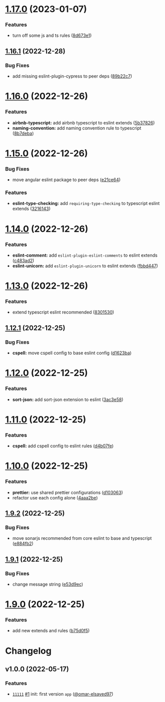 # [1.17.0](https://github.com/js-omar/eslint-config/compare/v1.16.1...v1.17.0) (2023-01-07)

### Features

- turn off some js and ts rules ([8d673e1](https://github.com/js-omar/eslint-config/commit/8d673e14874e1852bf8e92a819c51da5bb29d44d))

## [1.16.1](https://github.com/js-omar/eslint-config/compare/v1.16.0...v1.16.1) (2022-12-28)

### Bug Fixes

- add missing eslint-plugin-cypress to peer deps ([89b22c7](https://github.com/js-omar/eslint-config/commit/89b22c7765ab9c50482a417322b49c0ce2d9bfcf))

# [1.16.0](https://github.com/js-omar/eslint-config/compare/v1.15.0...v1.16.0) (2022-12-26)

### Features

- **airbnb-typescript:** add airbnb typescript to eslint extends ([5b37826](https://github.com/js-omar/eslint-config/commit/5b37826605f778afe09f201871d4b74633ab9cc5))
- **naming-convention:** add naming convention rule to typescript ([8b7deba](https://github.com/js-omar/eslint-config/commit/8b7deba75bbedd1ea16dfcc2c8c3a3f43777db9c))

# [1.15.0](https://github.com/js-omar/eslint-config/compare/v1.14.0...v1.15.0) (2022-12-26)

### Bug Fixes

- move angular eslint package to peer deps ([e21ce64](https://github.com/js-omar/eslint-config/commit/e21ce64fdf4d0ffb13ad992e56e340934cc1e012))

### Features

- **eslint-type-checking:** add `requiring-type-checking` to typescript eslint extends ([3216143](https://github.com/js-omar/eslint-config/commit/32161438b5585e009929a7abe608d2bca1f84cfc))

# [1.14.0](https://github.com/js-omar/eslint-config/compare/v1.13.0...v1.14.0) (2022-12-26)

### Features

- **eslint-comment:** add `eslint-plugin-eslint-comments` to eslint extends ([c483ad2](https://github.com/js-omar/eslint-config/commit/c483ad2c13e11e1805e9d824aa48cfed8c045190))
- **eslint-unicorn:** add `eslint-plugin-unicorn` to eslint extends ([fbbd447](https://github.com/js-omar/eslint-config/commit/fbbd447139edc68fc5a5ba015496dccdb8acc775))

# [1.13.0](https://github.com/js-omar/eslint-config/compare/v1.12.1...v1.13.0) (2022-12-26)

### Features

- extend typescript eslint recommended ([8301530](https://github.com/js-omar/eslint-config/commit/8301530790f9054a79f4d551861dd54c968890a7))

## [1.12.1](https://github.com/js-omar/eslint-config/compare/v1.12.0...v1.12.1) (2022-12-25)

### Bug Fixes

- **cspell:** move cspell config to base eslint config ([d1623ba](https://github.com/js-omar/eslint-config/commit/d1623ba058a4c31abda733ded752d182db858de6))

# [1.12.0](https://github.com/js-omar/eslint-config/compare/v1.11.0...v1.12.0) (2022-12-25)

### Features

- **sort-json:** add sort-json extension to eslint ([3ac3e58](https://github.com/js-omar/eslint-config/commit/3ac3e5802b1278813a09773a340cbd951b4e9dab))

# [1.11.0](https://github.com/js-omar/eslint-config/compare/v1.10.0...v1.11.0) (2022-12-25)

### Features

- **cspell:** add cspell config to eslint rules ([d4b07fe](https://github.com/js-omar/eslint-config/commit/d4b07fe2e0aad8a79355110c263cf2dd40a5a131))

# [1.10.0](https://github.com/js-omar/eslint-config/compare/v1.9.2...v1.10.0) (2022-12-25)

### Features

- **prettier:** use shared prettier configurations ([d103063](https://github.com/js-omar/eslint-config/commit/d1030633a4848f90586d6945df2e10c3df81dbc0))
- refactor use each config alone ([4aaa2be](https://github.com/js-omar/eslint-config/commit/4aaa2be0c52fdebac20cd2a5a52a118f6c35150f))

## [1.9.2](https://github.com/js-omar/eslint-config/compare/v1.9.1...v1.9.2) (2022-12-25)

### Bug Fixes

- move sonarjs recommended from core eslint to base and typescript ([e884fb2](https://github.com/js-omar/eslint-config/commit/e884fb26e36ed5f71a36000bc322527781762520))

## [1.9.1](https://github.com/js-omar/eslint-config/compare/v1.9.0...v1.9.1) (2022-12-25)

### Bug Fixes

- change message string ([e53d9ec](https://github.com/js-omar/eslint-config/commit/e53d9ec62dd34e8ea48268b373f3f1c6acebf89b))

# [1.9.0](https://github.com/js-omar/eslint-config/compare/v1.8.1...v1.9.0) (2022-12-25)

### Features

- add new extends and rules ([b75d0f5](https://github.com/js-omar/eslint-config/commit/b75d0f5f160da0bd7441d19a4ef21e3d50a7bebb))

# Changelog

## v1.0.0 (2022-05-17)

### Features

- [`11111`](https://github.com/) [#1](https://github.com) init: first version `app` ([@omar-elsayed97](https://github.com/omar-elsayed97))
